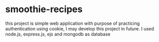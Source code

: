 # smoothie-recipes
this project is simple web application with purpose of practicing authentication using cookie, I may develop this project in future. I used node.js, express.js, ejs and mongodb as database
